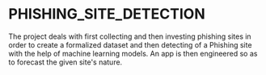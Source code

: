 # PHISHING_SITE_DETECTION
The project deals with first collecting and then investing phishing sites in order to create a formalized dataset and then detecting of a Phishing site with the help of machine learning models. 
An app is then engineered so as to forecast the given site's nature.


